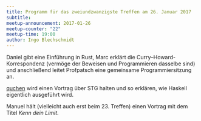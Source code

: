 ```yaml
---
title: Programm für das zweiundzwanzigste Treffen am 26. Januar 2017
subtitle: 
meetup-announcement: 2017-01-26
meetup-counter: "22"
meetup-time: 19:00
author: Ingo Blechschmidt
---
```


Daniel gibt eine Einführung in Rust, Marc erklärt die
Curry–Howard-Korrespondenz (vermöge der Beweisen und Programmieren dasselbe
sind) und anschließend leitet Profpatsch eine gemeinsame Programmiersitzung an.

[quchen](https://github.com/quchen/) wird einen Vortrag über STG halten und so
erklären, wie Haskell eigentlich ausgeführt wird.

Manuel hält (vielleicht auch erst beim 23. Treffen) einen Vortrag mit dem Titel
*Kenn dein Limit*.
